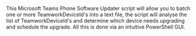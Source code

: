 This Microsoft Teams Phone Software Updater
script will allow you to batch one or more TeamworkDeviceId's into a text file, the script
will analyse the list of TeamworkDeviceId's and determine which device needs upgrading and schedule the upgrade.
All this is done via an intuitive PowerShell GUI.
